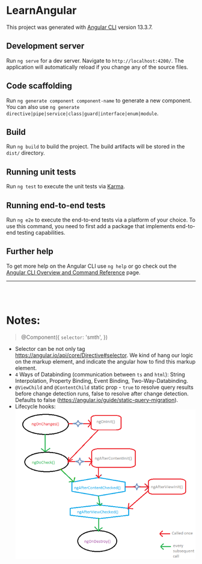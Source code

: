 # LearnAngular

This project was generated with [Angular CLI](https://github.com/angular/angular-cli) version 13.3.7.

## Development server

Run `ng serve` for a dev server. Navigate to `http://localhost:4200/`. The application will automatically reload if you change any of the source files.

## Code scaffolding

Run `ng generate component component-name` to generate a new component. You can also use `ng generate directive|pipe|service|class|guard|interface|enum|module`.

## Build

Run `ng build` to build the project. The build artifacts will be stored in the `dist/` directory.

## Running unit tests

Run `ng test` to execute the unit tests via [Karma](https://karma-runner.github.io).

## Running end-to-end tests

Run `ng e2e` to execute the end-to-end tests via a platform of your choice. To use this command, you need to first add a package that implements end-to-end testing capabilities.

## Further help

To get more help on the Angular CLI use `ng help` or go check out the [Angular CLI Overview and Command Reference](https://angular.io/cli) page.

<hr>
<br>
<br>

# Notes:

> @Component({
> `selector`: 'smth',
> }) <br>

- Selector can be not only tag https://angular.io/api/core/Directive#selector. We kind of hang our logic on the markup element, and indicate the angular how to find this markup element.
- `4` Ways of Databinding (communication between `ts` and `html`): String Interpolation, Property Binding, Event Binding, Two-Way-Databinding.
- `@ViewChild` and `@ContentChild` static prop - `true` to resolve query results before change detection runs, false to resolve after change detection. Defaults to false (https://angular.io/guide/static-query-migration).
- Lifecycle hooks: ![hooks diagram](./src/assets/lifecycle-hooks.png)
